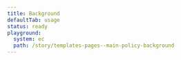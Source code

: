 ```yaml
---
title: Background
defaultTab: usage
status: ready
playground:
  system: ec
  path: /story/templates-pages--main-policy-background
---
```

